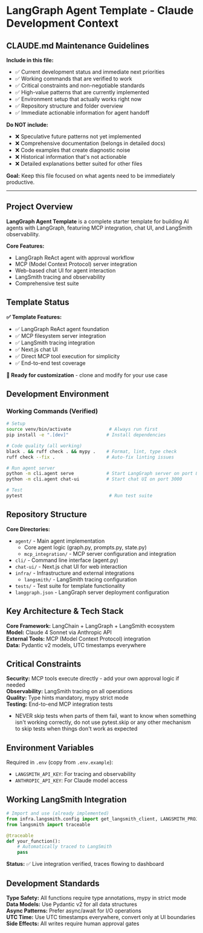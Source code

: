 # LangGraph Agent Template - Claude Development Context

## CLAUDE.md Maintenance Guidelines

**Include in this file:**
- ✅ Current development status and immediate next priorities
- ✅ Working commands that are verified to work
- ✅ Critical constraints and non-negotiable standards  
- ✅ High-value patterns that are currently implemented
- ✅ Environment setup that actually works right now
- ✅ Repository structure and folder overview
- ✅ Immediate actionable information for agent handoff

**Do NOT include:**
- ❌ Speculative future patterns not yet implemented
- ❌ Comprehensive documentation (belongs in detailed docs)
- ❌ Code examples that create diagnostic noise
- ❌ Historical information that's not actionable
- ❌ Detailed explanations better suited for other files

**Goal:** Keep this file focused on what agents need to be immediately productive.

---

## Project Overview

**LangGraph Agent Template** is a complete starter template for building AI agents with LangGraph, featuring MCP integration, chat UI, and LangSmith observability.

**Core Features:**
- LangGraph ReAct agent with approval workflow
- MCP (Model Context Protocol) server integration
- Web-based chat UI for agent interaction
- LangSmith tracing and observability
- Comprehensive test suite

## Template Status

**✅ Template Features:**
- ✅ LangGraph ReAct agent foundation
- ✅ MCP filesystem server integration
- ✅ LangSmith tracing integration  
- ✅ Next.js chat UI
- ✅ Direct MCP tool execution for simplicity
- ✅ End-to-end test coverage

**🔧 Ready for customization** - clone and modify for your use case

## Development Environment

### Working Commands (Verified)
```bash
# Setup
source venv/bin/activate              # Always run first
pip install -e ".[dev]"              # Install dependencies

# Code quality (all working)
black . && ruff check . && mypy .    # Format, lint, type check
ruff check --fix .                   # Auto-fix linting issues

# Run agent server
python -m cli.agent serve            # Start LangGraph server on port 8000
python -m cli.agent chat-ui          # Start chat UI on port 3000

# Test
pytest                                # Run test suite
```

## Repository Structure

**Core Directories:**
- `agent/` - Main agent implementation
  - Core agent logic (graph.py, prompts.py, state.py)
  - `mcp_integration/` - MCP server configuration and integration
- `cli/` - Command line interface (agent.py)
- `chat-ui/` - Next.js chat UI for web interaction
- `infra/` - Infrastructure and external integrations
  - `langsmith/` - LangSmith tracing configuration
- `tests/` - Test suite for template functionality
- `langgraph.json` - LangGraph server deployment configuration

## Key Architecture & Tech Stack

**Core Framework:** LangChain + LangGraph + LangSmith ecosystem  
**Model:** Claude 4 Sonnet via Anthropic API  
**External Tools:** MCP (Model Context Protocol) integration  
**Data:** Pydantic v2 models, UTC timestamps everywhere

## Critical Constraints

**Security:** MCP tools execute directly - add your own approval logic if needed  
**Observability:** LangSmith tracing on all operations  
**Quality:** Type hints mandatory, mypy strict mode  
**Testing:** End-to-end MCP integration tests
- NEVER skip tests when parts of them fail, want to know when something isn't working correctly, do not use pytest.skip or any other mechanism to skip tests when things don't work as expected

## Environment Variables

Required in `.env` (copy from `.env.example`):
- `LANGSMITH_API_KEY`: For tracing and observability
- `ANTHROPIC_API_KEY`: For Claude model access

## Working LangSmith Integration

```python
# Import and use (already implemented)
from infra.langsmith.config import get_langsmith_client, LANGSMITH_PROJECT
from langsmith import traceable

@traceable
def your_function():
    # Automatically traced to LangSmith
    pass
```

**Status:** ✅ Live integration verified, traces flowing to dashboard

## Development Standards

**Type Safety:** All functions require type annotations, mypy in strict mode  
**Data Models:** Use Pydantic v2 for all data structures  
**Async Patterns:** Prefer async/await for I/O operations  
**UTC Time:** Use UTC timestamps everywhere, convert only at UI boundaries  
**Side Effects:** All writes require human approval gates